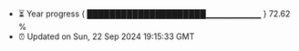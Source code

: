 - ⏳ Year progress { █████████████████████▁▁▁▁▁▁▁▁▁ } 72.62 %
- ⏰ Updated on Sun, 22 Sep 2024 19:15:33 GMT

